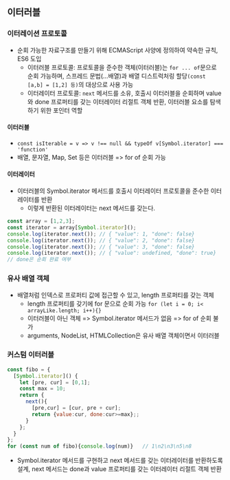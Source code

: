 ## 이터러블

### 이터레이션 프로토콜

- 순회 가능한 자료구조를 만들기 위해 ECMAScript 사양에 정의하여 약속한 규칙, ES6 도입
  - 이터러블 프로토콜: 프로토콜을 준수한 객체(이터러블)는 `for ... of`문으로 순회 가능하며, 스프레드 문법(...배열)과 배열 디스트럭처링 할당`(const [a,b] = [1,2] 등)`의 대상으로 사용 가능
  - 이터레이터 프로토콜: `next` 메서드를 소유, 호출시 이터러블을 순회하며 value와 done 프로퍼티를 갖는 이터레이터 리절트 객체 반환, 이터러블 요소를 탐색하기 위한 포인터 역할

#### 이터러블

- `const isIterable = v => v !== null && typeOf v[Symbol.iterator] === 'function'`
- 배열, 문자열, Map, Set 등은 이터러블 => for of 순회 가능

#### 이터레이터

- 이터러블의 Symbol.iterator 메서드를 호출시 이터레이터 프로토콜을 준수한 이터레이터를 반환
  - 이렇게 반환된 이터레이터는 next 메서드를 갖는다.

```javascript
const array = [1,2,3];
const iterator = array[Symbol.iterator]();
console.log(iterator.next()); // { "value": 1, "done": false}
console.log(iterator.next()); // { "value": 2, "done": false}
console.log(iterator.next()); // { "value": 3, "done": false}
console.log(iterator.next()); // { "value": undefined, "done": true}
// done은 순회 완료 여부
```

### 유사 배열 객체

- 배열처럼 인덱스로 프로퍼티 값에 접근할 수 있고, length 프로퍼티를 갖는 객체
  - length 프로퍼티를 갖기에 for 문으로 순회 가능 `for (let i = 0; i< arrayLike.length; i++){}`
  - 이터러블이 아닌 객체 => Symbol.iterator 메서드가 없음 => for of 순회 불가
  - arguments, NodeList, HTMLCollection은 유사 배열 객체이면서 이터러블

### 커스텀 이터러블

```javascript
const fibo = {
  [Symbol.iterator]() {
    let [pre, cur] = [0,1];
    const max = 10;
    return {
      next(){
        [pre,cur] = [cur, pre + cur];
        return {value:cur, done:cur>=max};;
      }
    };
  }
};
for (const num of fibo){console.log(num)}	// 1\n2\n3\n5\n8
```

- Symbol.iterator 메서드를 구현하고 next 메서드를 갖는 이터레이터를 반환하도록 설계, next 메서드는 done과 value 프로퍼티를 갖는 이터레이터 리절트 객체 반환

